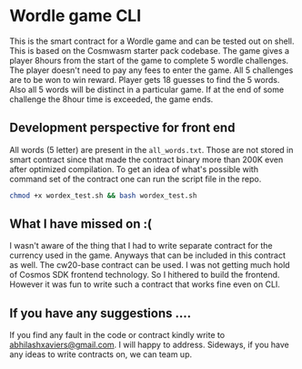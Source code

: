 # Wordle game CLI

This is the smart contract for a Wordle game and can be tested out on shell. This is based on the Cosmwasm starter pack codebase. The game gives a player 8hours from the start of the game to complete 5 wordle challenges. The player doesn't need to pay any fees to enter the game. All 5 challenges are to be won to win reward. Player gets 18 guesses to find the 5 words. Also all 5 words will be distinct in a particular game. If at the end of some challenge the 8hour time is exceeded, the game ends. 

## Development perspective for front end

All words (5 letter) are present in the ```all_words.txt```. Those are not stored in smart contract since that made the contract binary more than 200K even after optimized compilation. To get an idea of what's possible with command set of the contract one can run the script file in the repo.

```sh
chmod +x wordex_test.sh && bash wordex_test.sh
```

## What I have missed on :(
I wasn't aware of the thing that I had to write separate contract for the currency used in the game. Anyways that can be included in this contract as well. The cw20-base contract can be used. I was not getting much hold of Cosmos SDK frontend technology. So I hithered to build the frontend. However it was fun to write such a contract that works fine even on CLI. 

## If you have any suggestions ....
If you find any fault in the code or contract kindly write to abhilashxaviers@gmail.com. I will happy to address. Sideways, if you have any ideas to write contracts on, we can team up. 
